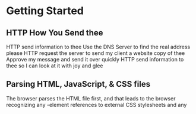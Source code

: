 # Getting Started

## HTTP How You Send thee

HTTP send information to thee
Use the DNS Server to find the real address please
HTTP request the server to send my client a website copy of thee
Approve my message and send it over quickly
HTTP send information to thee so I can look at it with joy and glee

## Parsing HTML, JavaScript, & CSS files

The browser parses the HTML file first, and that leads to the browser recognizing any <link>-element references to external CSS stylesheets and any <script>-element references to scripts.
As the browser parses the HTML, it sends requests back to the server for any CSS files it has found from <link> elements, and any JavaScript files it has found from <script> elements, and from those, then parses the CSS and JavaScript.
The browser generates an in-memory DOM tree from the parsed HTML, generates an in-memory CSSOM structure from the parsed CSS, and compiles and executes the parsed JavaScript.
As the browser builds the DOM tree and applies the styles from the CSSOM tree and executes the JavaScript, a visual representation of the page is painted to the screen, and the user sees the page content and can begin to interact with it.

## Finding images for webpages

To choose an image, go to Google Images and search for something suitable.

When you find the image you want, click on the image to get an enlarged view of it.
Right-click the image (Ctrl + click on a Mac), choose Save Image As…, and choose a safe place to save your image. Alternatively, copy the image's web address from your browser's address bar for later use.
Use images that have Creative Commons licensing to prevent copyright infringement.

## How do you create a string vs a number in JavaScript?

A string is created by a sequence of text known as a string. To signify that the value is a string, enclose it in single or double quote marks.
Example
let myVariable = 'orange juice'; or
let myVariable = "orange juice";

A number is created based on numbers don't have quotes around them.
Example
let myVariable = 20;

## What is a Variable?

Variables are containers that store values. You start by declaring a variable with the let keyword, followed by the name you give to the variable:
Example
let myVariable

# Introduction to HTML

HTML (HyperText Markup Language) is a markup language that tells web browsers how to structure the web pages you visit.

## What is an HTML Attribute

Attributes contain extra information about the element that won't appear in the content.
An attribute should have:

A space between it and the element name. (For an element with more than one attribute, the attributes should be separated by spaces too.)
The attribute name, followed by an equal sign.
An attribute value, wrapped with opening and closing quote mark

## HTML Anatomy

The opening tag: This consists of the name of the element (in this example, p for paragraph), wrapped in opening and closing angle brackets. This opening tag marks where the element begins or starts to take effect. In this example, it precedes the start of the paragraph text.
The content: This is the content of the element. In this example, it is the paragraph text.
The closing tag: This is the same as the opening tag, except that it includes a forward slash before the element name. This marks where the element ends. Failing to include a closing tag is a common beginner error that can produce peculiar results.

## The Difference between and article and a section

<article> encloses a block of related content that makes sense on its own without the rest of the page (e.g., a single blog post).
<section> is similar to <article>, but it is more for grouping together a single part of the page that constitutes one single piece of functionality (e.g., a mini map, or a set of article headlines and summaries), or a theme. It's considered best practice to begin each section with a heading; also note that you can break <article>s up into different <section>s, or <section>s up into different <article>s, depending on the context.

## Basic Website elements

Header
Navigation Bar
Main Content
Sidebar
Footer

## How does Metadata influence Search Engine Optimization (SEO)

Most of the information is found in the head and it makes it more concise when searching. 

## How is the meta HTML tag used when specifiying metadata

Metadata is data that describes data, and HTML has an "official" way of adding metadata to a document — the <meta> element. There are a lot of different types of <meta> elements that can be included in your page's <head>. 

## How to start planning a website

1. Putting your ideas down on paper.
2. What exactly do I want to accomplish?

## HTML Semantics

You use the <ht> heading over the span so that your heading has more styling choices. HTML should be coded to represent the data that will be populated and not based on its default presentation styling. Presentation (how it should look), is the sole responsibility of CSS.

## What is JavaScript?
1. Modifying HTML and CSS are needed in the browser. The server side and the client side of the website need JavaScript.
2. JavaScript is applied to your HTML page in a similar manner to CSS. Whereas CSS uses <link> elements to apply external stylesheets and <style> elements to apply internal stylesheets to HTML, JavaScript only needs one friend in the world of HTML — the <script> element. Let's learn how this works.

This information can be found on MDN Webdocs